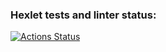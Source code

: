 ### Hexlet tests and linter status:
[![Actions Status](https://github.com/DStarky/frontend-project-44/workflows/hexlet-check/badge.svg)](https://github.com/DStarky/frontend-project-44/actions)